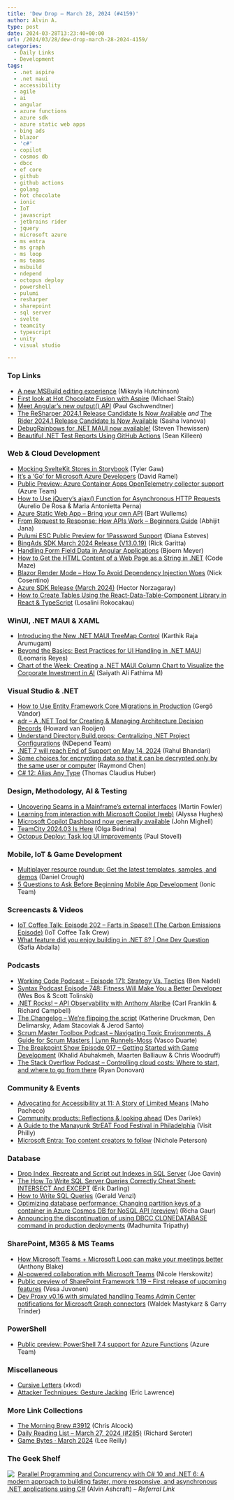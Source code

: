 ```yaml
---
title: 'Dew Drop – March 28, 2024 (#4159)'
author: Alvin A.
type: post
date: 2024-03-28T13:23:40+00:00
url: /2024/03/28/dew-drop-march-28-2024-4159/
categories:
  - Daily Links
  - Development
tags:
  - .net aspire
  - .net maui
  - accessibility
  - agile
  - ai
  - angular
  - azure functions
  - azure sdk
  - azure static web apps
  - bing ads
  - blazor
  - 'c#'
  - copilot
  - cosmos db
  - dbcc
  - ef core
  - github
  - github actions
  - golang
  - hot chocolate
  - ionic
  - IoT
  - javascript
  - jetbrains rider
  - jquery
  - microsoft azure
  - ms entra
  - ms graph
  - ms loop
  - ms teams
  - msbuild
  - ndepend
  - octopus deploy
  - powershell
  - pulumi
  - resharper
  - sharepoint
  - sql server
  - svelte
  - teamcity
  - typescript
  - unity
  - visual studio

---
```

### <a name="top"></a>Top Links

  * <a href="https://devblogs.microsoft.com/visualstudio/experimental-msbuild-editor/" target="_blank" rel="noopener">A new MSBuild editing experience</a> (Mikayla Hutchinson)
  * <a href="https://www.youtube.com/watch?v=AHitpPCeM00&ab_channel=ChilliCream" target="_blank" rel="noopener">First look at Hot Chocolate Fusion with Aspire</a> (Michael Staib)
  * <a href="https://blog.angular.io/meet-angulars-new-output-api-253a41ffa13c?source=rss----447683c3d9a3---4" target="_blank" rel="noopener">Meet Angular’s new output() API</a> (Paul Gschwendtner)
  * <a href="https://blog.jetbrains.com/dotnet/2024/03/27/the-resharper-2024-1-rc/" target="_blank" rel="noopener">The ReSharper 2024.1 Release Candidate Is Now Available</a> _and_ <a href="https://blog.jetbrains.com/dotnet/2024/03/27/the-rider-2024-1-rc/" target="_blank" rel="noopener">The Rider 2024.1 Release Candidate Is Now Available</a> (Sasha Ivanova)
  * <a href="https://thewissen.io/debug-rainbows-rereleased/" target="_blank" rel="noopener">DebugRainbows for .NET MAUI now available!</a> (Steven Thewissen)
  * <a href="https://seankilleen.com/2024/03/beautiful-net-test-reports-using-github-actions/" target="_blank" rel="noopener">Beautiful .NET Test Reports Using GitHub Actions</a> (Sean Killeen)



### <a name="web"></a>Web & Cloud Development

  * <a href="https://tylergaw.com/blog/mocking-sveltekit-stores-in-storybook/" target="_blank" rel="noopener">Mocking SvelteKit Stores in Storybook</a> (Tyler Gaw)
  * <a href="https://visualstudiomagazine.com/Articles/2024/03/27/go-azure.aspx" target="_blank" rel="noopener">It&#8217;s a &#8216;Go&#8217; for Microsoft Azure Developers</a> (David Ramel)
  * <a href="https://azure.microsoft.com/en-us/updates/public-preview-azure-container-apps-open-telemetry-collector-support/" target="_blank" rel="noopener">Public Preview: Azure Container Apps OpenTelemetry collector support</a> (Azure Team)
  * <a href="https://www.sitepoint.com/use-jquerys-ajax-function/?utm_source=rss" target="_blank" rel="noopener">How to Use jQuery’s ajax() Function for Asynchronous HTTP Requests</a> (Aurelio De Rosa & Maria Antonietta Perna)
  * <a href="https://bartwullems.blogspot.com/2024/03/azure-static-web-app-bring-your-own-api.html" target="_blank" rel="noopener">Azure Static Web App &#8211; Bring your own API</a> (Bart Wullems)
  * <a href="https://dailydotnettips.com/from-request-to-response-how-apis-work-beginners-guide/" target="_blank" rel="noopener">From Request to Response: How APIs Work – Beginners Guide</a> (Abhijit Jana)
  * <a href="https://www.pulumi.com/blog/pulumi-esc-public-preview-for-1password-support/" target="_blank" rel="noopener">Pulumi ESC Public Preview for 1Password Support</a> (Diana Esteves)
  * <a href="https://techcommunity.microsoft.com/t5/bing-ads-api-blog/bingads-sdk-march-2024-release-v13-0-19/ba-p/4099210" target="_blank" rel="noopener">BingAds SDK March 2024 Release (V13.0.19)</a> (Rick Garitta)
  * <a href="https://www.textcontrol.com/blog/2024/03/27/handling-form-field-data-in-angular-applications/" target="_blank" rel="noopener">Handling Form Field Data in Angular Applications</a> (Bjoern Meyer)
  * <a href="https://code-maze.com/dotnet-get-the-html-content-of-a-web-page-as-a-string/" target="_blank" rel="noopener">How to Get the HTML Content of a Web Page as a String in .NET</a> (Code Maze)
  * <a href="https://hackernoon.com/blazor-render-mode-how-to-avoid-dependency-injection-woes?source=rss" target="_blank" rel="noopener">Blazor Render Mode – How To Avoid Dependency Injection Woes</a> (Nick Cosentino)
  * <a href="https://devblogs.microsoft.com/azure-sdk/azure-sdk-release-march-2024/" target="_blank" rel="noopener">Azure SDK Release (March 2024)</a> (Hector Norzagaray)
  * <a href="https://www.freecodecamp.org/news/create-tables-using-the-react-datatable-component-library/" target="_blank" rel="noopener">How to Create Tables Using the React-Data-Table-Component Library in React & TypeScript</a> (Losalini Rokocakau)



### <a name="silverlight"></a>WinUI, .NET MAUI & XAML

  * <a href="https://www.syncfusion.com/blogs/post/dotnet-maui-treemap-control?utm_source=alvinashcraft&utm_medium=email&utm_campaign=alvinashcraft_blog_edmmar24" target="_blank" rel="noopener">Introducing the New .NET MAUI TreeMap Control</a> (Karthik Raja Arumugam)
  * <a href="https://www.telerik.com/blogs/beyond-basics-best-practices-ui-handling-net-maui" target="_blank" rel="noopener">Beyond the Basics: Best Practices for UI Handling in .NET MAUI</a> (Leomaris Reyes)
  * <a href="https://www.syncfusion.com/blogs/post/maui-column-chart-investment-in-ai?utm_source=alvinashcraft&utm_medium=email&utm_campaign=alvinashcraft_blog_edmmar24" target="_blank" rel="noopener">Chart of the Week: Creating a .NET MAUI Column Chart to Visualize the Corporate Investment in AI</a> (Saiyath Ali Fathima M)



### <a name="dotnet"></a>Visual Studio & .NET

  * <a href="https://code-maze.com/efcore-how-to-use-entity-framework-core-migrations-in-production/" target="_blank" rel="noopener">How to Use Entity Framework Core Migrations in Production</a> (Gergő Vándor)
  * <a href="https://endjin.com/blog/2024/03/adr-a-dotnet-tool-for-creating-and-managing-architecture-decision-records.html" target="_blank" rel="noopener">adr &#8211; A .NET Tool for Creating & Managing Architecture Decision Records</a> (Howard van Rooijen)
  * <a href="https://blog.ndepend.com/directory-build-props/" target="_blank" rel="noopener">Understand Directory.Build.props: Centralizing .NET Project Configurations</a> (NDepend Team)
  * <a href="https://devblogs.microsoft.com/dotnet/donet-7-end-of-support/" target="_blank" rel="noopener">.NET 7 will reach End of Support on May 14, 2024</a> (Rahul Bhandari)
  * <a href="https://devblogs.microsoft.com/oldnewthing/20240327-00/?p=109580" target="_blank" rel="noopener">Some choices for encrypting data so that it can be decrypted only by the same user or computer</a> (Raymond Chen)
  * <a href="https://www.thomasclaudiushuber.com/2024/03/27/csharp-12-alias-any-type/" target="_blank" rel="noopener">C# 12: Alias Any Type</a> (Thomas Claudius Huber)



### <a name="design"></a>Design, Methodology, AI & Testing

  * <a href="https://martinfowler.com/articles/uncovering-mainframe-seams.html#Seams" target="_blank" rel="noopener">Uncovering Seams in a Mainframe&#8217;s external interfaces</a> (Martin Fowler)
  * <a href="https://www.microsoft.com/en-us/research/blog/learning-from-interaction-with-microsoft-copilot-web/" target="_blank" rel="noopener">Learning from interaction with Microsoft Copilot (web)</a> (Alyssa Hughes)
  * <a href="https://techcommunity.microsoft.com/t5/viva-insights-blog/microsoft-copilot-dashboard-now-generally-available/ba-p/4097742" target="_blank" rel="noopener">Microsoft Copilot Dashboard now generally available</a> (John Mighell)
  * <a href="https://blog.jetbrains.com/teamcity/2024/03/teamcity-202403/" target="_blank" rel="noopener">TeamCity 2024.03 Is Here</a> (Olga Bedrina)
  * <a href="https://octopus.com/blog/task-log" target="_blank" rel="noopener">Octopus Deploy: Task log UI improvements</a> (Paul Stovell)



### <a name="mobile"></a>Mobile, IoT & Game Development

  * <a href="https://blog.unity.com/engine-platform/multiplayer-resource-roundup" target="_blank" rel="noopener">Multiplayer resource roundup: Get the latest templates, samples, and demos</a> (Daniel Crough)
  * <a href="https://ionic.io/blog/5-questions-to-ask-before-beginning-mobile-app-development" target="_blank" rel="noopener">5 Questions to Ask Before Beginning Mobile App Development</a> (Ionic Team)



### <a name="videos"></a>Screencasts & Videos

  * <a href="http://www.youtube.com/watch?v=_1YLPZVtbhI" target="_blank" rel="noopener">IoT Coffee Talk: Episode 202 &#8211; Farts in Space!! (The Carbon Emissions Episode)</a> (IoT Coffee Talk Crew)
  * <a href="http://www.youtube.com/watch?v=4wIuams1eM4" target="_blank" rel="noopener">What feature did you enjoy building in .NET 8? | One Dev Question</a> (Safia Abdalla)



### <a name="podcasts"></a>Podcasts

  * <a href="https://www.bennadel.com/blog/4623-working-code-podcast-episode-171-strategy-vs-tactics.htm" target="_blank" rel="noopener">Working Code Podcast &#8211; Episode 171: Strategy Vs. Tactics</a> (Ben Nadel)
  * <a href="https://syntax.fm/748" target="_blank" rel="noopener">Syntax Podcast Episode 748: Fitness Will Make You a Better Developer</a> (Wes Bos & Scott Tolinski)
  * <a href="https://www.spreaker.com/episode/api-observability-with-anthony-alaribe--59203087" target="_blank" rel="noopener">.NET Rocks! &#8211; API Observability with Anthony Alaribe</a> (Carl Franklin & Richard Campbell)
  * <a href="https://changelog.com/podcast/584" target="_blank" rel="noopener">The Changelog &#8211; We&#8217;re flipping the script</a> (Katherine Druckman, Den Delimarsky, Adam Stacoviak & Jerod Santo)
  * <a href="https://scrummastertoolbox.libsyn.com/navigating-toxic-environments-a-guide-for-scrum-masters-lynn-runnels-moss" target="_blank" rel="noopener">Scrum Master Toolbox Podcast &#8211; Navigating Toxic Environments, A Guide for Scrum Masters | Lynn Runnels-Moss</a> (Vasco Duarte)
  * <a href="https://www.breakpoint.show/podcast/episode-017-getting-started-with-game-development/" target="_blank" rel="noopener">The Breakpoint Show Episode 017 – Getting Started with Game Development</a> (Khalid Abuhakmeh, Maarten Balliauw & Chris Woodruff)
  * <a href="https://stackoverflow.blog/2024/03/27/controlling-cloud-costs-where-to-start-and-where-to-go-from-there/" target="_blank" rel="noopener">The Stack Overflow Podcast &#8211; Controlling cloud costs: Where to start, and where to go from there</a> (Ryan Donovan)



### <a name="events"></a>Community & Events

  * <a href="https://maho.dev/2024/03/advocating-for-accessibility-at-11-a-story-of-limited-means/" target="_blank" rel="noopener">Advocating for Accessibility at 11: A Story of Limited Means</a> (Maho Pacheco)
  * <a href="https://stackoverflow.blog/2024/03/27/community-products-reflections-and-looking-ahead/" target="_blank" rel="noopener">Community products: Reflections & looking ahead</a> (Des Darilek)
  * <a href="https://www.visitphilly.com/things-to-do/events/manayunk-streat-food-festival/" target="_blank" rel="noopener">A Guide to the Manayunk StrEAT Food Festival in Philadelphia</a> (Visit Philly)
  * <a href="https://techcommunity.microsoft.com/t5/microsoft-entra-blog/microsoft-entra-top-content-creators-to-follow/ba-p/4085368" target="_blank" rel="noopener">Microsoft Entra: Top content creators to follow</a> (Nichole Peterson)



### <a name="sql"></a>Database

  * <a href="https://www.mssqltips.com/sqlservertip/7957/drop-index-sql-server-examples/" target="_blank" rel="noopener">Drop Index, Recreate and Script out Indexes in SQL Server</a> (Joe Gavin)
  * <a href="https://erikdarling.com/the-how-to-write-sql-server-queries-correctly-cheat-sheet-intersect-and-except/" target="_blank" rel="noopener">The How To Write SQL Server Queries Correctly Cheat Sheet: INTERSECT And EXCEPT</a> (Erik Darling)
  * <a href="https://thenewstack.io/how-to-write-sql-queries/" target="_blank" rel="noopener">How to Write SQL Queries</a> (Gerald Venzl)
  * <a href="https://devblogs.microsoft.com/cosmosdb/optimizing-database-performance-changing-partition-keys-of-a-container-in-azure-cosmos-db-for-nosql-api-preview/" target="_blank" rel="noopener">Optimizing database performance: Changing partition keys of a container in Azure Cosmos DB for NoSQL API (preview)</a> (Richa Gaur)
  * <a href="https://www.microsoft.com/en-us/sql-server/blog/2024/03/25/announcing-the-discontinuation-of-using-dbcc-clonedatabase-command-in-production-deployments/" target="_blank" rel="noopener">Announcing the discontinuation of using DBCC CLONEDATABASE command in production deployments</a> (Madhumita Tripathy)



### <a name="sp"></a>SharePoint, M365 & MS Teams

  * <a href="https://techcommunity.microsoft.com/t5/small-and-medium-business-blog/how-microsoft-teams-microsoft-loop-can-make-your-meetings-better/ba-p/4092390" target="_blank" rel="noopener">How Microsoft Teams + Microsoft Loop can make your meetings better</a> (Anthony Blake)
  * <a href="https://www.microsoft.com/en-us/microsoft-365/blog/2024/03/26/ai-powered-collaboration-with-microsoft-teams/" target="_blank" rel="noopener">AI-powered collaboration with Microsoft Teams</a> (Nicole Herskowitz)
  * <a href="https://devblogs.microsoft.com/microsoft365dev/public-preview-of-sharepoint-framework-1-19-first-release-of-upcoming-features/" target="_blank" rel="noopener">Public preview of SharePoint Framework 1.19 – First release of upcoming features</a> (Vesa Juvonen)
  * <a href="https://devblogs.microsoft.com/microsoft365dev/dev-proxy-v0-16-with-simulated-handling-teams-admin-center-notifications-for-microsoft-graph-connectors/" target="_blank" rel="noopener">Dev Proxy v0.16 with simulated handling Teams Admin Center notifications for Microsoft Graph connectors</a> (Waldek Mastykarz & Garry Trinder)



### <a name="ps"></a>PowerShell

  * <a href="https://azure.microsoft.com/en-us/updates/public-preview-powershell-74-support-for-azure-functions/" target="_blank" rel="noopener">Public preview: PowerShell 7.4 support for Azure Functions</a> (Azure Team)



### <a name="misc"></a>Miscellaneous

  * <a href="https://xkcd.com/2912/" target="_blank" rel="noopener">Cursive Letters</a> (xkcd)
  * <a href="https://textslashplain.com/2024/03/27/attacker-techniques-gesture-jacking/" target="_blank" rel="noopener">Attacker Techniques: Gesture Jacking</a> (Eric Lawrence)



### <a name="links"></a>More Link Collections

  * <a href="https://blog.cwa.me.uk/2024/03/28/the-morning-brew-3912/" target="_blank" rel="noopener">The Morning Brew #3912</a> (Chris Alcock)
  * <a href="https://seroter.com/2024/03/27/daily-reading-list-march-27-2024-285/" target="_blank" rel="noopener">Daily Reading List – March 27, 2024 (#285)</a> (Richard Seroter)
  * <a href="https://github.blog/2024-03-27-game-bytes-march-2024/" target="_blank" rel="noopener">Game Bytes · March 2024</a> (Lee Reilly)



### <a name="shelf"></a>The Geek Shelf

<a href="https://www.amazon.com/dp/1803243678/?tag=amavin-20" target="_blank" rel="noopener"><img decoding="async" align="left" style="margin: 0px 4px 0px 0px; border: 0px currentcolor; border-image: none; float: left; display: inline; background-image: none;" src="https://m.media-amazon.com/images/I/51JILwx8jkL._SS135_.jpg" border="0" /></a>&nbsp;<a href="https://www.amazon.com/dp/1803243678/?tag=amavin-20" target="_blank" rel="noopener">Parallel Programming and Concurrency with C# 10 and .NET 6: A modern approach to building faster, more responsive, and asynchronous .NET applications using C#</a> (Alvin Ashcraft) _&#8211; Referral Link_